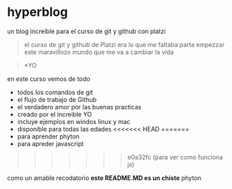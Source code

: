 # hyperblog
un blog increible para el curso de git y github con platzi

> el curso de git y github de Platzi era lo que me faltaba parta empezzar este maravillozo mundo que me va a cambiar la vida 

>*YO

en este curso vemos de todo
* todos los comandos de git
* el flujo de trabajo de Github
* el verdadero amor por las buenas  practicas
* creado por el increible YO
* incluye ejemplos en windos linux y mac 
* disponible para todas las edades
<<<<<<< HEAD
=======
* para aprender phyton
* para apreder javascript
>>>>>>> e0a32fc (para ver como funciona js)

como un amable recodatorio **este README.MD es un chiste** phyton
